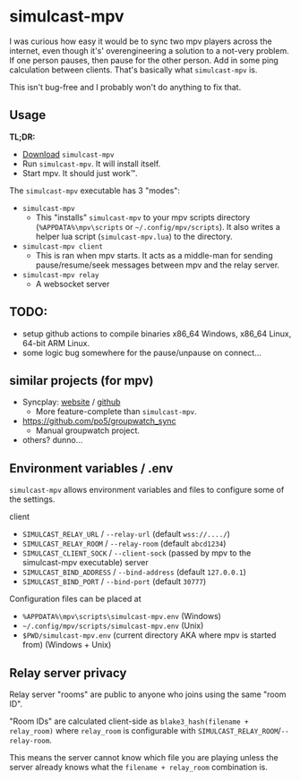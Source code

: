 
# simulcast-mpv
I was curious how easy it would be to sync two mpv players across the internet, even though it's' overengineering a solution to a not-very problem.
If one person pauses, then pause for the other person. Add in some ping calculation between clients.
That's basically what `simulcast-mpv` is.

This isn't bug-free and I probably won't do anything to fix that.

## Usage
**TL;DR:**
- [Download](https://github.com/rtldg/simulcast-mpv/releases) `simulcast-mpv`
- Run `simulcast-mpv`. It will install itself.
- Start mpv. It should just work™.

The `simulcast-mpv` executable has 3 "modes":
- `simulcast-mpv`
    - This "installs" `simulcast-mpv` to your mpv scripts directory (`%APPDATA%\mpv\scripts` or `~/.config/mpv/scripts`). It also writes a helper lua script (`simulcast-mpv.lua`) to the directory.
- `simulcast-mpv client`
    - This is ran when mpv starts. It acts as a middle-man for sending pause/resume/seek messages between mpv and the relay server.
- `simulcast-mpv relay`
    - A websocket server

## **TODO:**
- setup github actions to compile binaries x86_64 Windows, x86_64 Linux, 64-bit ARM Linux.
- some logic bug somewhere for the pause/unpause on connect...

## similar projects (for mpv)
- Syncplay: [website](https://syncplay.pl/) / [github](https://github.com/Syncplay/syncplay)
    - More feature-complete than `simulcast-mpv`.
- https://github.com/po5/groupwatch_sync
    - Manual groupwatch project.
- others? dunno...

## Environment variables / .env
`simulcast-mpv` allows environment variables and files to configure some of the settings.

client
- `SIMULCAST_RELAY_URL` / `--relay-url` (default `wss://..../`)
- `SIMULCAST_RELAY_ROOM` / `--relay-room` (default `abcd1234`)
- `SIMULCAST_CLIENT_SOCK` / `--client-sock` (passed by mpv to the simulcast-mpv executable)
server
- `SIMULCAST_BIND_ADDRESS` / `--bind-address` (default `127.0.0.1`)
- `SIMULCAST_BIND_PORT` / `--bind-port` (default `30777`)

Configuration files can be placed at
- `%APPDATA%\mpv\scripts\simulcast-mpv.env` (Windows)
- `~/.config/mpv/scripts/simulcast-mpv.env` (Unix)
- `$PWD/simulcast-mpv.env` (current directory AKA where mpv is started from) (Windows + Unix)

## Relay server privacy
Relay server "rooms" are public to anyone who joins using the same "room ID".

"Room IDs" are calculated client-side as `blake3_hash(filename + relay_room)` where `relay_room` is configurable with `SIMULCAST_RELAY_ROOM`/`--relay-room`.

This means the server cannot know which file you are playing unless the server already knows what the `filename + relay_room` combination is.
